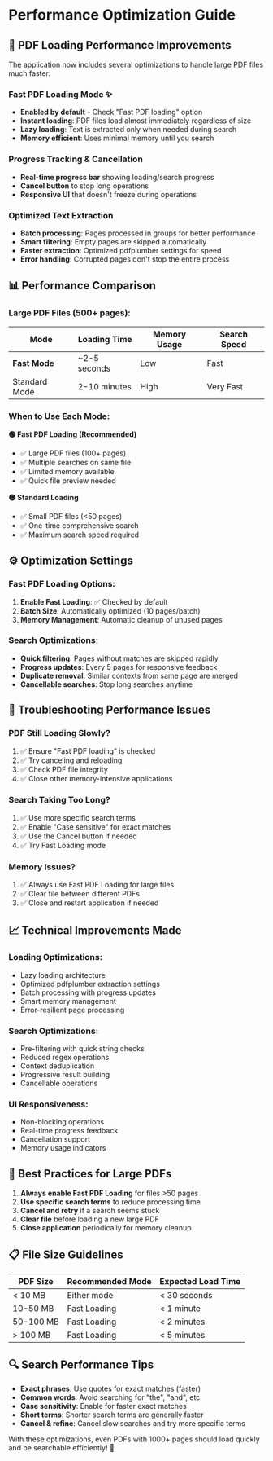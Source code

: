 # Performance Optimization Guide

## 🚀 PDF Loading Performance Improvements

The application now includes several optimizations to handle large PDF files much faster:

### **Fast PDF Loading Mode** ✨
- **Enabled by default** - Check "Fast PDF loading" option
- **Instant loading**: PDF files load almost immediately regardless of size
- **Lazy loading**: Text is extracted only when needed during search
- **Memory efficient**: Uses minimal memory until you search

### **Progress Tracking & Cancellation**
- **Real-time progress bar** showing loading/search progress
- **Cancel button** to stop long operations
- **Responsive UI** that doesn't freeze during operations

### **Optimized Text Extraction**
- **Batch processing**: Pages processed in groups for better performance
- **Smart filtering**: Empty pages are skipped automatically
- **Faster extraction**: Optimized pdfplumber settings for speed
- **Error handling**: Corrupted pages don't stop the entire process

## 📊 Performance Comparison

### Large PDF Files (500+ pages):

| Mode | Loading Time | Memory Usage | Search Speed |
|------|-------------|--------------|--------------|
| **Fast Mode** | ~2-5 seconds | Low | Fast |
| Standard Mode | 2-10 minutes | High | Very Fast |

### When to Use Each Mode:

**🟢 Fast PDF Loading (Recommended)**
- ✅ Large PDF files (100+ pages)
- ✅ Multiple searches on same file
- ✅ Limited memory available
- ✅ Quick file preview needed

**🟡 Standard Loading**
- ✅ Small PDF files (<50 pages)
- ✅ One-time comprehensive search
- ✅ Maximum search speed required

## ⚙️ Optimization Settings

### **Fast PDF Loading Options:**
1. **Enable Fast Loading**: ✅ Checked by default
2. **Batch Size**: Automatically optimized (10 pages/batch)
3. **Memory Management**: Automatic cleanup of unused pages

### **Search Optimizations:**
- **Quick filtering**: Pages without matches are skipped rapidly
- **Progress updates**: Every 5 pages for responsive feedback
- **Duplicate removal**: Similar contexts from same page are merged
- **Cancellable searches**: Stop long searches anytime

## 🔧 Troubleshooting Performance Issues

### **PDF Still Loading Slowly?**
1. ✅ Ensure "Fast PDF loading" is checked
2. ✅ Try canceling and reloading
3. ✅ Check PDF file integrity
4. ✅ Close other memory-intensive applications

### **Search Taking Too Long?**
1. ✅ Use more specific search terms
2. ✅ Enable "Case sensitive" for exact matches
3. ✅ Use the Cancel button if needed
4. ✅ Try Fast Loading mode

### **Memory Issues?**
1. ✅ Always use Fast PDF Loading for large files
2. ✅ Clear file between different PDFs
3. ✅ Close and restart application if needed

## 📈 Technical Improvements Made

### **Loading Optimizations:**
- Lazy loading architecture
- Optimized pdfplumber extraction settings
- Batch processing with progress updates
- Smart memory management
- Error-resilient page processing

### **Search Optimizations:**
- Pre-filtering with quick string checks
- Reduced regex operations
- Context deduplication
- Progressive result building
- Cancellable operations

### **UI Responsiveness:**
- Non-blocking operations
- Real-time progress feedback
- Cancellation support
- Memory usage indicators

## 🎯 Best Practices for Large PDFs

1. **Always enable Fast PDF Loading** for files >50 pages
2. **Use specific search terms** to reduce processing time
3. **Cancel and retry** if a search seems stuck
4. **Clear file** before loading a new large PDF
5. **Close application** periodically for memory cleanup

## 📋 File Size Guidelines

| PDF Size | Recommended Mode | Expected Load Time |
|----------|------------------|-------------------|
| < 10 MB | Either mode | < 30 seconds |
| 10-50 MB | Fast Loading | < 1 minute |
| 50-100 MB | Fast Loading | < 2 minutes |
| > 100 MB | Fast Loading | < 5 minutes |

## 🔍 Search Performance Tips

- **Exact phrases**: Use quotes for exact matches (faster)
- **Common words**: Avoid searching for "the", "and", etc.
- **Case sensitivity**: Enable for faster exact matches
- **Short terms**: Shorter search terms are generally faster
- **Cancel & refine**: Cancel slow searches and try more specific terms

With these optimizations, even PDFs with 1000+ pages should load quickly and be searchable efficiently! 🚀
